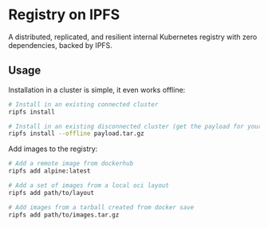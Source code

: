 # Registry on IPFS

A distributed, replicated, and resilient internal Kubernetes registry with zero dependencies, backed by IPFS.

## Usage

Installation in a cluster is simple, it even works offline:

```bash
# Install in an existing connected cluster
ripfs install

# Install in an existing disconnected cluster (get the payload for your clusters architecture from the releases page)
ripfs install --offline payload.tar.gz
```

Add images to the registry:

```bash
# Add a remote image from dockerhub
ripfs add alpine:latest

# Add a set of images from a local oci layout
ripfs add path/to/layout

# Add images from a tarball created from docker save
ripfs add path/to/images.tar.gz
```
